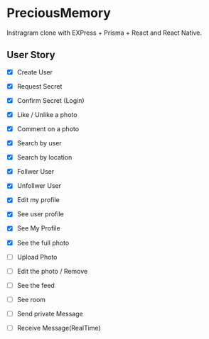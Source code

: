 # PreciousMemory

Instragram clone with EXPress + Prisma + React and React Native.

## User Story

- [x] Create User
- [x] Request Secret
- [x] Confirm Secret (Login)
- [x] Like / Unlike a photo
- [x] Comment on a photo
- [x] Search by user
- [x] Search by location
- [x] Follwer User
- [x] Unfollwer User
- [x] Edit my profile
- [x] See user profile
- [x] See My Profile
- [x] See the full photo
- [ ] Upload Photo
- [ ] Edit the photo / Remove
- [ ] See the feed 
- [ ] See room
- [ ] Send private Message
- [ ] Receive Message(RealTime)

